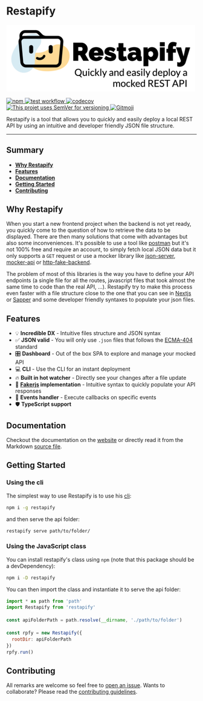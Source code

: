 # Restapify

<p>
  <img src="./docs/assets/banner.png" alt="restapify cover" width="500">
</p>

<a href="https://www.npmjs.com/package/restapify">
  <img src="https://img.shields.io/npm/v/restapify" alt="npm">
</a>
<a href="https://github.com/johannchopin/restapify/actions">
  <img src="https://github.com/johannchopin/restapify/actions/workflows/test.yml/badge.svg" alt="test workflow">
</a>
<a href="https://codecov.io/gh/johannchopin/restapify">
  <img src="https://codecov.io/gh/johannchopin/restapify/branch/main/graph/badge.svg" alt="codecov">
</a>
<a href="https://semver.org/">
  <img src="https://img.shields.io/badge/Versioning-SemVer-blue" alt="This projet uses SemVer for versioning"/>
</a>
<a href="https://gitmoji.dev">
  <img src="https://img.shields.io/badge/gitmoji-%20😜%20😍-FFDD67.svg" alt="Gitmoji">
</a>

<br/>

Restapify is a tool that allows you to quickly and easily deploy a local REST API by using an intuitive and developer friendly JSON file structure.

----
## Summary
- [**Why Restapify**](#why-restapify)
- [**Features**](#features)
- [**Documentation**](#documentation)
- [**Getting Started**](#getting-started)
- [**Contributing**](#contributing)

## Why Restapify

When you start a new frontend project when the backend is not yet ready, you quickly come to the question of how to retrieve the data to be displayed. There are then many solutions that come with advantages but also some inconveniences. It's possible to use a tool like [postman](https://www.postman.com/) but it's not 100% free and require an account, to simply fetch local JSON data but it only supports a `GET` request or use a mocker library like [json-server](https://github.com/typicode/json-server), [mocker-api](https://github.com/jaywcjlove/mocker-api) or [http-fake-backend](https://github.com/micromata/http-fake-backend). 

The problem of most of this libraries is the way you have to define your API endpoints (a single file for all the routes, javascript files that took almost the same time to code than the real API, ...). Restapify try to make this process even faster with a file structure close to the one that you can see in [Nextjs](https://github.com/vercel/next.js) or [Sapper](https://github.com/sveltejs/sapper) and some developer friendly syntaxes to populate your json files.

## Features

- 💡 **Incredible DX** - Intuitive files structure and JSON syntax
- ✅ **JSON valid** - You will only use `.json` files that follows the [ECMA-404](https://www.ecma-international.org/publications-and-standards/standards/ecma-404/) standard
- 🎛 **Dashboard** - Out of the box SPA to explore and manage your mocked API
- 💻 **CLI** - Use the CLI for an instant deployment
- 🔥 **Built in hot watcher** - Directly see your changes after a file update
- 📝 **[Fakerjs](https://github.com/marak/Faker.js/) implementation** - Intuitive syntax to quickly populate your API responses
- 🚨 **Events handler** - Execute callbacks on specific events 
- 🛡 **TypeScript support**


## Documentation

Checkout the documentation on the [website](https://restapify.vercel.app/) or directly read it from the Markdown [source file](docs/README.md).


## Getting Started
### Using the cli
The simplest way to use Restapify is to use his [cli](https://github.com/johannchopin/restapify/tree/main/docs#cli):

```bash
npm i -g restapify
```

and then serve the api folder:

```bash
restapify serve path/to/folder/
```

### Using the JavaScript class

You can install restapify's class using `npm` (note that this package should be a devDependency):

```bash
npm i -D restapify
```

You can then import the class and instantiate it to serve the api folder:

```javascript
import * as path from 'path'
import Restapify from 'restapify'

const apiFolderPath = path.resolve(__dirname, './path/to/folder')

const rpfy = new Restapify({
  rootDir: apiFolderPath
})
rpfy.run()
```


## Contributing

All remarks are welcome so feel free to [open an issue](https://github.com/johannchopin/restapify/issues).
Wants to collaborate? Please read the [contributing guidelines](./CONTRIBUTING.md).
